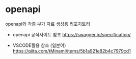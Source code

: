 # openapi
openapi와 각종 부가 자료 생성용 리포지토리

* openapi 공식사이트 참조
https://swagger.io/specification/

* VSCODE활용 참조 (일본어)
https://qiita.com/tMinami/items/5b1a921e82b4c7979cd1

